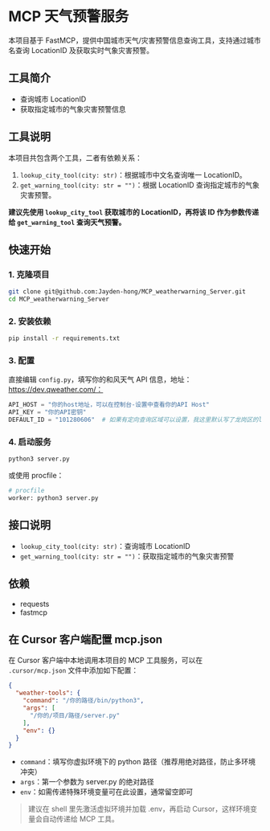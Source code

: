# MCP 天气预警服务

本项目基于 FastMCP，提供中国城市天气/灾害预警信息查询工具，支持通过城市名查询 LocationID 及获取实时气象灾害预警。

## 工具简介
- 查询城市 LocationID
- 获取指定城市的气象灾害预警信息

## 工具说明
本项目共包含两个工具，二者有依赖关系：
1. `lookup_city_tool(city: str)`：根据城市中文名查询唯一 LocationID。
2. `get_warning_tool(city: str = "")`：根据 LocationID 查询指定城市的气象灾害预警。

**建议先使用 `lookup_city_tool` 获取城市的 LocationID，再将该 ID 作为参数传递给 `get_warning_tool` 查询天气预警。**

## 快速开始

### 1. 克隆项目
```bash
git clone git@github.com:Jayden-hong/MCP_weatherwarning_Server.git
cd MCP_weatherwarning_Server
```

### 2. 安装依赖
```bash
pip install -r requirements.txt
```

### 3. 配置
直接编辑 `config.py`，填写你的和风天气 API 信息，地址：https://dev.qweather.com/：
```python
API_HOST = "你的host地址，可以在控制台-设置中查看你的API Host"
API_KEY = "你的API密钥"
DEFAULT_ID = "101280606"  # 如果有定向查询区域可以设置，我这里默认写了龙岗区的locationid，若更换地区，server的mcp工具描述那里也需要同步修改。
```

### 4. 启动服务
```bash
python3 server.py
```
或使用 procfile：
```bash
# procfile
worker: python3 server.py
```

## 接口说明
- `lookup_city_tool(city: str)`：查询城市 LocationID
- `get_warning_tool(city: str = "")`：获取指定城市的气象灾害预警

## 依赖
- requests
- fastmcp

## 在 Cursor 客户端配置 mcp.json

在 Cursor 客户端中本地调用本项目的 MCP 工具服务，可以在 `.cursor/mcp.json` 文件中添加如下配置：

```json
{
  "weather-tools": {
    "command": "/你的路径/bin/python3",
    "args": [
      "/你的/项目/路径/server.py"
    ],
    "env": {}
  }
}
```

- `command`：填写你虚拟环境下的 python 路径（推荐用绝对路径，防止多环境冲突）
- `args`：第一个参数为 server.py 的绝对路径
- `env`：如需传递特殊环境变量可在此设置，通常留空即可

> 建议在 shell 里先激活虚拟环境并加载 .env，再启动 Cursor，这样环境变量会自动传递给 MCP 工具。
